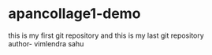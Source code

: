 # apancollage1-demo
this is my first git repository  and this is my last git repository 
<br>
author- vimlendra sahu
